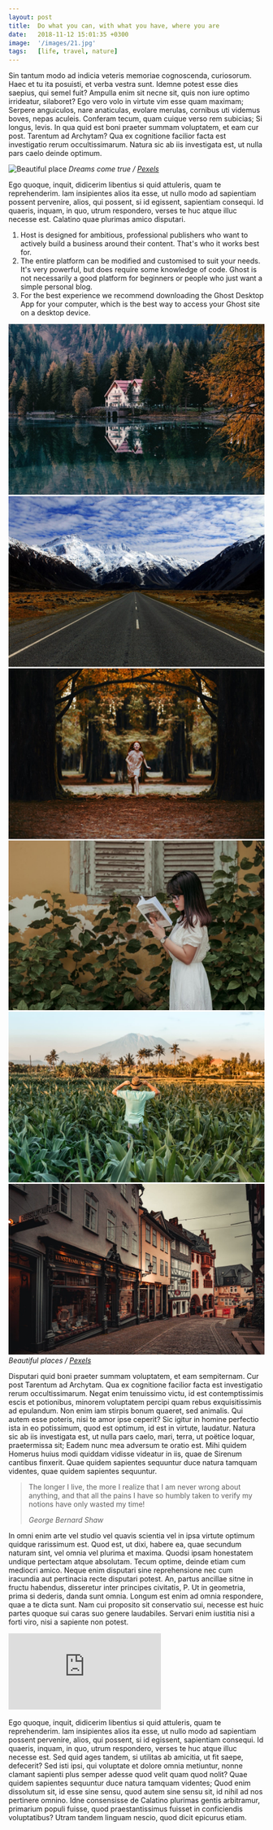 ```yaml
---
layout: post
title:  Do what you can, with what you have, where you are
date:   2018-11-12 15:01:35 +0300
image:  '/images/21.jpg'
tags:   [life, travel, nature]
---
```

Sin tantum modo ad indicia veteris memoriae cognoscenda, curiosorum. Haec et tu ita posuisti, et verba vestra sunt. Idemne potest esse dies saepius, qui semel fuit? Ampulla enim sit necne sit, quis non iure optimo irrideatur, silaboret? Ego vero volo in virtute vim esse quam maximam; Serpere anguiculos, nare anaticulas, evolare merulas, cornibus uti videmus boves, nepas aculeis. Conferam tecum, quam cuique verso rem subicias; Si longus, levis. In qua quid est boni praeter summam voluptatem, et eam cur post. Tarentum ad Archytam? Qua ex cognitione facilior facta est investigatio rerum occultissimarum. Natura sic ab iis investigata est, ut nulla pars caelo deinde optimum.

![Beautiful place]({{site.baseurl}}/images/40.jpg)
*Dreams come true / [Pexels](https://www.pexels.com/)*

Ego quoque, inquit, didicerim libentius si quid attuleris, quam te reprehenderim. Iam insipientes alios ita esse, ut nullo modo ad sapientiam possent pervenire, alios, qui possent, si id egissent, sapientiam consequi. Id quaeris, inquam, in quo, utrum respondero, verses te huc atque illuc necesse est. Calatino quae plurimas amico disputari.

1. Host is designed for ambitious, professional publishers who want to actively build a business around their content. That's who it works best for.
2. The entire platform can be modified and customised to suit your needs. It's very powerful, but does require some knowledge of code. Ghost is not necessarily a good platform for beginners or people who just want a simple personal blog.
3. For the best experience we recommend downloading the Ghost Desktop App for your computer, which is the best way to access your Ghost site on a desktop device.

<div class="gallery-box">
  <div class="gallery">
    <img src="/images/23.jpg">
    <img src="/images/25.jpg">
    <img src="/images/24.jpg">
    <img src="/images/30.jpg">
    <img src="/images/35.jpg">
    <img src="/images/32.jpg">
  </div>
  <em>Beautiful places / <a href="https://www.pexels.com/" target="_blank">Pexels</a></em>
</div>


Disputari quid boni praeter summam voluptatem, et eam sempiternam. Cur post Tarentum ad Archytam. Qua ex cognitione facilior facta est investigatio rerum occultissimarum. Negat enim tenuissimo victu, id est contemptissimis escis et potionibus, minorem voluptatem percipi quam rebus exquisitissimis ad epulandum. Non enim iam stirpis bonum quaeret, sed animalis. Qui autem esse poteris, nisi te amor ipse ceperit? Sic igitur in homine perfectio ista in eo potissimum, quod est optimum, id est in virtute, laudatur. Natura sic ab iis investigata est, ut nulla pars caelo, mari, terra, ut poëtice loquar, praetermissa sit; Eadem nunc mea adversum te oratio est. Mihi quidem Homerus huius modi quiddam vidisse videatur in iis, quae de Sirenum cantibus finxerit. Quae quidem sapientes sequuntur duce natura tamquam videntes, quae quidem sapientes sequuntur.

> The longer I live, the more I realize that I am never wrong about anything, and that all the pains I have so humbly taken to verify my notions have only wasted my time!
>
> <cite>George Bernard Shaw</cite>

In omni enim arte vel studio vel quavis scientia vel in ipsa virtute optimum quidque rarissimum est. Quod est, ut dixi, habere ea, quae secundum naturam sint, vel omnia vel plurima et maxima. Quodsi ipsam honestatem undique pertectam atque absolutam. Tecum optime, deinde etiam cum mediocri amico. Neque enim disputari sine reprehensione nec cum iracundia aut pertinacia recte disputari potest. An, partus ancillae sitne in fructu habendus, disseretur inter principes civitatis, P. Ut in geometria, prima si dederis, danda sunt omnia. Longum est enim ad omnia respondere, quae a te dicta sunt. Nam cui proposito sit conservatio sui, necesse est huic partes quoque sui caras suo genere laudabiles. Servari enim iustitia nisi a forti viro, nisi a sapiente non potest.

<p><iframe src="https://www.youtube.com/embed/lfrEEe7QDJk" frameborder="0" allowfullscreen></iframe></p>

Ego quoque, inquit, didicerim libentius si quid attuleris, quam te reprehenderim. Iam insipientes alios ita esse, ut nullo modo ad sapientiam possent pervenire, alios, qui possent, si id egissent, sapientiam consequi. Id quaeris, inquam, in quo, utrum respondero, verses te huc atque illuc necesse est. Sed quid ages tandem, si utilitas ab amicitia, ut fit saepe, defecerit? Sed isti ipsi, qui voluptate et dolore omnia metiuntur, nonne clamant sapienti plus semper adesse quod velit quam quod nolit? Quae quidem sapientes sequuntur duce natura tamquam videntes; Quod enim dissolutum sit, id esse sine sensu, quod autem sine sensu sit, id nihil ad nos pertinere omnino. Idne consensisse de Calatino plurimas gentis arbitramur, primarium populi fuisse, quod praestantissimus fuisset in conficiendis voluptatibus? Utram tandem linguam nescio, quod dicit epicurus etiam.